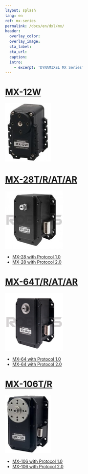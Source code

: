 ```yaml
---
layout: splash
lang: en
ref: mx-series
permalink: /docs/en/dxl/mx/
header:
  overlay_color:
  overlay_image:
  cta_label:
  cta_url:
  caption:
  intro:
    - excerpt: 'DYNAMIXEL MX Series'
---
```



# [MX-12W](#mx-12w)

[![](/assets/images/dxl/mx/mx-12_product.jpg)](/docs/en/dxl/mx/mx-12w/)

# [MX-28T/R/AT/AR](#mx-28tratar)

![](/assets/images/dxl/mx/mx-28ar_product.jpg)

- [MX-28 with Protocol 1.0](/docs/en/dxl/mx/mx-28/)
- [MX-28 with Protocol 2.0](/docs/en/dxl/mx/mx-28-2/)

# [MX-64T/R/AT/AR](#mx-64tratar)

![](/assets/images/dxl/mx/mx-64ar_product.png)

- [MX-64 with Protocol 1.0](/docs/en/dxl/mx/mx-64/)
- [MX-64 with Protocol 2.0](/docs/en/dxl/mx/mx-64-2/)

# [MX-106T/R](#mx-106tr)

![](/assets/images/dxl/mx/mx-106t_product.jpg)

- [MX-106 with Protocol 1.0](/docs/en/dxl/mx/mx-106/)
- [MX-106 with Protocol 2.0](/docs/en/dxl/mx/mx-106-2/)
